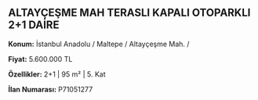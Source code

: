 ## ALTAYÇEŞME MAH TERASLI KAPALI OTOPARKLI 2+1 DAİRE

**Konum:** İstanbul Anadolu / Maltepe / Altayçeşme Mah. /

**Fiyat:** 5.600.000 TL

**Özellikler:** 2+1 | 95 m² | 5. Kat

**İlan Numarası:** P71051277
